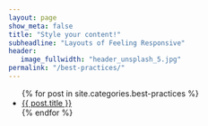 ```yaml
---
layout: page
show_meta: false
title: "Style your content!"
subheadline: "Layouts of Feeling Responsive"
header:
   image_fullwidth: "header_unsplash_5.jpg"
permalink: "/best-practices/"
---
```

<ul>
    {% for post in site.categories.best-practices %}
    <li><a href="{{ site.url }}{{ post.url }}">{{ post.title }}</a></li>
    {% endfor %}
</ul>
